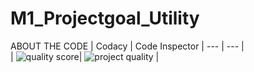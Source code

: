 # M1_Projectgoal_Utility

ABOUT THE CODE
| Codacy | Code Inspector 
| --- | --- |  
| ![quality score](https://api.codiga.io/project/31272/score/svg)| ![project quality](https://api.codiga.io/project/31272/status/svg) |

